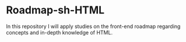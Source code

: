 # Roadmap-sh-HTML
 In this repository I will apply studies on the front-end roadmap regarding concepts and in-depth knowledge of HTML.
